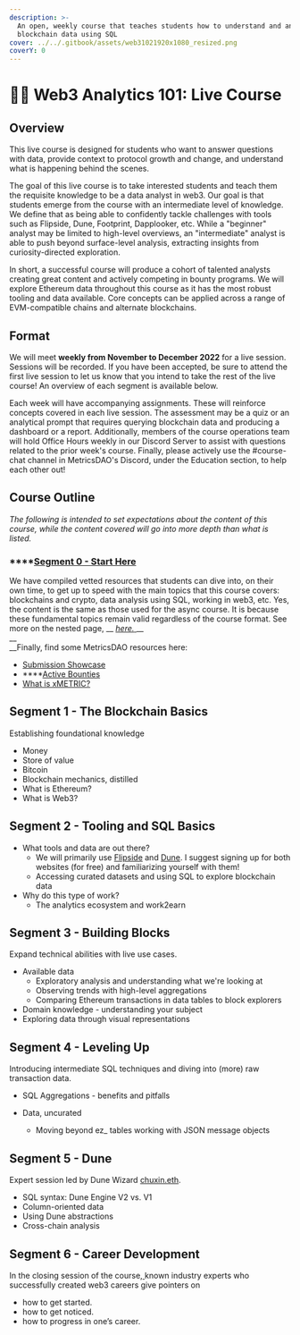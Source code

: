 ```yaml
---
description: >-
  An open, weekly course that teaches students how to understand and analyze
  blockchain data using SQL
cover: ../../.gitbook/assets/web31021920x1080_resized.png
coverY: 0
---
```


# 🧑🏫 Web3 Analytics 101: Live Course

## **Overview**

This live course is designed for students who want to answer questions with data, provide context to protocol growth and change, and understand what is happening behind the scenes.

The goal of this live course is to take interested students and teach them the requisite knowledge to be a data analyst in web3. Our goal is that students emerge from the course with an intermediate level of knowledge. We define that as being able to confidently tackle challenges with tools such as Flipside, Dune, Footprint, Dapplooker, etc. While a "beginner" analyst may be limited to high-level overviews, an "intermediate" analyst is able to push beyond surface-level analysis, extracting insights from curiosity-directed exploration.

In short, a successful course will produce a cohort of talented analysts creating great content and actively competing in bounty programs. We will explore Ethereum data throughout this course as it has the most robust tooling and data available. Core concepts can be applied across a range of EVM-compatible chains and alternate blockchains.

## **Format**

We will meet **weekly from November to December 2022** for a live session. Sessions will be recorded. If you have been accepted, be sure to attend the first live session to let us know that you intend to take the rest of the live course! An overview of each segment is available below.

Each week will have accompanying assignments. These will reinforce concepts covered in each live session. The assessment may be a quiz or an analytical prompt that requires querying blockchain data and producing a dashboard or a report. Additionally, members of the course operations team will hold Office Hours weekly in our Discord Server to assist with questions related to the prior week's course. Finally, please actively use the #course-chat channel in MetricsDAO's Discord, under the Education section, to help each other out!

## **Course Outline**

_The following is intended to set expectations about the content of this course, while the content covered will go into more depth than what is listed._

### ****[**​Segment 0 - Start Here**](https://docs.metricsdao.xyz/analyst-resources/web3-analytics-101-live-course/segment-0-live-course)**​**

We have compiled vetted resources that students can dive into, on their own time, to get up to speed with the main topics that this course covers: blockchains and crypto, data analysis using SQL, working in web3, etc. Yes, the content is the same as those used for the async course. It is because these fundamental topics remain valid regardless of the course format. See more on the nested page, __ [_here._ ](segment-0-live-course.md)__\
__\
__Finally, find some MetricsDAO resources here:

* **​**[Submission Showcase](https://metricsdao.xyz/showcase)**​**
* ****[Active Bounties](https://metricsdao.notion.site/metricsdao/Bounty-Programs-d4bac7f1908f412f8bf4ed349198e5fe)
* [What is xMETRIC?](https://blog.metricsdao.xyz/xmetric/)**​​**

## ​Segment 1 - The Blockchain Basics​

Establishing foundational knowledge

* Money
* Store of value
* Bitcoin
* Blockchain mechanics, distilled
* What is Ethereum?
* What is Web3?

## ​Segment 2 - Tooling and ​SQL Basics

* What tools and data are out there?&#x20;
  * We will primarily use [Flipside](https://app.flipsidecrypto.com/) and [Dune](https://dune.com/). I suggest signing up for both websites (for free) and familiarizing yourself with them!&#x20;
  * Accessing curated datasets and using SQL to explore blockchain data
* Why do this type of work?&#x20;
  * The analytics ecosystem and work2earn

## ​Segment 3 - Building Blocks​

Expand technical abilities with live use cases.

* Available data&#x20;
  * Exploratory analysis and understanding what we're looking at&#x20;
  * Observing trends with high-level aggregations&#x20;
  * Comparing Ethereum transactions in data tables to block explorers
* Domain knowledge - understanding your subject
* Exploring data through visual representations

## ​Segment 4 - Leveling Up​

Introducing intermediate SQL techniques and diving into (more) raw transaction data.

* SQL Aggregations - benefits and pitfalls
*   Data, uncurated

    * Moving beyond ez\_ tables working with JSON message objects



## **​Segment 5 - Dune​**

Expert session led by Dune Wizard [chuxin.eth](https://twitter.com/chuxin\_h).

* SQL syntax: Dune Engine V2 vs. V1&#x20;
* Column-oriented data&#x20;
* Using Dune abstractions&#x20;
* Cross-chain analysis

## ​Segment 6 - Career Development

In the closing session of the course,[ ](https://twitter.com/forgash\_)known industry experts who successfully created web3 careers give pointers on

* how to get started.
* how to get noticed.
* how to progress in one’s career.
